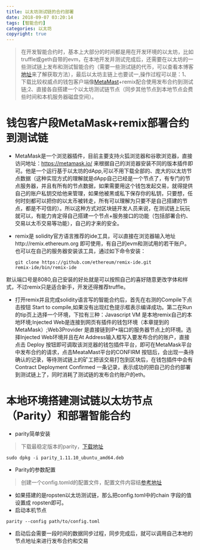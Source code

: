 ```yaml
---
title: 以太坊测试链的合约部署
date: 2018-09-07 03:20:14
tags: [智能合约]
categories: 以太坊
copyright: true
---
```


> 在开发智能合约时，基本上大部分的时间都是用在开发环境的以太坊，比如truffle或geth自带的evm，在本地开发并测试完成后，还需要在以太坊的一些测试链上发布和测试智能合约（需要一些测试链的代币，可以查看本博客[地址](http://www.tiny-yiyi.com/2018/09/05/%E4%BB%A5%E5%A4%AA%E5%9D%8A%E6%B5%8B%E8%AF%95%E9%93%BE%E8%8E%B7%E5%8F%96eth/#more)来了解获取方法），最后以太坊主链上也要试一,操作过程可以是：1、下载比较权威点的钱包客户端像[MetaMast](https://metamask.io/)+remix配合使用发布合约到测试链;2、直接各自搭建一个以太坊测试链节点（同步其他节点到本地节点会费些时间和本机服务器磁盘空间）。

# 钱包客户段MetaMask+remix部署合约到测试链
<!-- more -->
+ MetaMask是一个浏览器插件，目前主要支持火狐浏览器和谷歌浏览器，直接访问地址：https://metamask.io/ 来根据自己的浏览器安装不同的版本插件即可。他是一个运行基于以太坊的dApp,可以不用下载全部的、庞大的以太坊节点数据（这种实现方式的理解就是dApp自己已经是一个节点了，有专门的节点服务器，并且有所有的节点数据，如果需要用这个钱包发起交易，就得提供自己的账户私钥交给他来管理，如果他被黑或私下保存你的私钥，只要想，任何时刻都可以把你的以太币被转走，所有可以理解为只要不是自己搭建的节点，都是不可信的）。所以这种方式对区块链开发人员来说，在测试链上玩玩就可以，有能力肯定得自己搭建一个节点+服务接口的功能（包括部署合约、交易以太币交易等功能），自己的才来的安全。
+ remix是 solidity官方语言推荐的ide工具，可以直接在浏览器输入地址http://remix.ethereum.org 即可使用，有自己的evm和测试用的若干账户。也可以在自己的服务器安装该工具，通过如下命令安装：

    ```
    git clone https://github.com/ethereum/remix-ide.git
    remix-ide/bin/remix-ide
    
    ```
默认端口号是8080,自己安装的好处就是可以按照自己的喜好随意更改字体和样式，不过remix只是适合新手，开发还得推荐truffle。
+ 打开remix并且完成solidity语言写的智能合约后，首先在右测的Compile下点击按钮 Start to compile,如果没有出现红色提示框表示编译成功。第二在Run 的tip页上选择一个环境，下拉有三种：Javascript VM 是本地remix自己的本地环境;Injected Web是连接到网页有插件的钱包环境（本章提到的MetaMask）;Web3Provider 是直接链到IP+端口的服务器节点上的环境。选择Injected Web环境并且在At Address输入框写入要发布合约的账户，直接点击 Deploy 按钮即可调取该浏览器的钱包插件平台，即可在MetaMask平台中发布合约的请求，点击MeataMast平台的CONFIRM 按钮后，会出现一条待确认的记录，等待测试链上的矿工把该交易打包到区块后，在钱包插件中会有  Contract Deployment Confirmed 一条记录，表示成功的把自己的合约部署到测试链上了，同时消耗了测试链的发布合约账户的eth。

# 本地环境搭建测试链以太坊节点（Parity）和部署智能合约
+ parity简单安装
> 下载最稳定版本的parity，[下载地址](https://github.com/paritytech/parity-ethereum/releases/tag/v1.11.10)
```
sudo dpkg -i parity_1.11.10_ubuntu_amd64.deb
```
  
+ Parity的参数配置
> 创建一个config.tomld的配置文件，配置文件内容结[参考地址](https://www.tiny-calf.com/2018/06/29/20180629-Parity%E6%90%AD%E5%BB%BA%E4%BB%A5%E5%A4%AA%E5%9D%8A%E8%8A%82%E7%82%B9/#more)
+ 如果搭建的是ropsten以太坊测试链，那么把config.toml中的chain 字段的值设置成 ropsten即可。
+ 启动本机节点
```
parity --config path/to/config.toml
```
+ 启动后会需要一段时间的数据同步过程，同步完成后，就可以调用自己本地的节点地址来进行发布合约和交易


